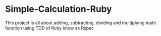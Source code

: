 Simple-Calculation-Ruby
=======================

This project is all about adding, subtracting, dividing and multiplying math function using TDD of Ruby know as Rspec
